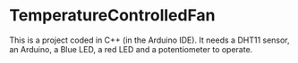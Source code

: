 # TemperatureControlledFan
This is a project coded in C++ (in the Arduino IDE). It needs a DHT11 sensor, an Arduino, a Blue LED, a red LED and a potentiometer to operate.
